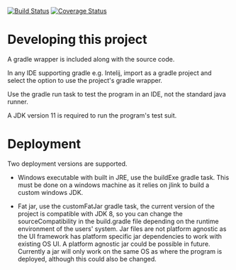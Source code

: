 [![Build Status](https://travis-ci.org/brodieWest/level4project.svg?branch=master)](https://travis-ci.org/brodieWest/level4project)
[![Coverage Status](https://coveralls.io/repos/github/brodieWest/level4project/badge.svg)](https://coveralls.io/github/brodieWest/level4project)

# Developing this project

A gradle wrapper is included along with the source code.

In any IDE supporting gradle e.g. Intelij, import as a gradle project and select the option to use the project's gradle wrapper.

Use the gradle run task to test the program in an IDE, not the standard java runner.

A JDK version 11 is required to run the program's test suit.

# Deployment

Two deployment versions are supported.

 * Windows executable with built in JRE, use the buildExe gradle task. This must be done on a windows machine as it relies on jlink to build a custom windows JDK.

 * Fat jar, use the customFatJar gradle task, the current version of the project is compatible with JDK 8, so you can change the sourceCompatibility in the build.gradle file depending on the runtime environment of the users' system. Jar files are not platform agnostic as the UI framework has platform specific jar dependencies to work with existing OS UI. A platform agnostic jar could be possible in future. Currently a jar will only work on the same OS as where the program is deployed, although this could also be changed.